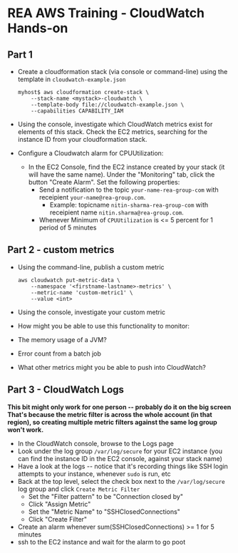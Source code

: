 # REA AWS Training - CloudWatch Hands-on

## Part 1

* Create a cloudformation stack (via console or command-line)
  using the template in `cloudwatch-example.json`

    ```
    myhost$ aws cloudformation create-stack \
        --stack-name <mystack>-cloudwatch \
        --template-body file://cloudwatch-example.json \
        --capabilities CAPABILITY_IAM
    ```

* Using the console, investigate which CloudWatch metrics exist
  for elements of this stack. Check the EC2 metrics, searching for the instance ID
  from your cloudformation stack.

* Configure a Cloudwatch alarm for CPUUtilization:
    * In the EC2 Console, find the EC2 instance created by your stack (it will have the same
      name). Under the "Monitoring" tab, click the button "Create Alarm". Set the following
      properties:
        * Send a notification to the topic `your-name-rea-group-com` with receipient `your-name@rea-group.com`.
          * Example: topicname `nitin-sharma-rea-group-com` with receipient name `nitin.sharma@rea-group.com`.
        * Whenever Minimum of `CPUUtilization` is <= 5 percent for 1 period of 5 minutes

## Part 2 - custom metrics

* Using the command-line, publish a custom metric

    ```
    aws cloudwatch put-metric-data \
        --namespace '<firstname-lastname>-metrics' \
        --metric-name 'custom-metric1' \
        --value <int>
    ```

* Using the console, investigate your custom metric
* How might you be able to use this functionality to monitor:
 * The memory usage of a JVM?
 * Error count from a batch job
* What other metrics might you be able to push into CloudWatch?

## Part 3 - CloudWatch Logs

**This bit might only work for one person -- probably do it on the big screen**
**That's because the metric filter is across the whole account (in that region),
so creating multiple metric filters against the same log group won't work.**

* In the CloudWatch console, browse to the Logs page
* Look under the log group `/var/log/secure` for your EC2 instance (you can find the instance
  ID in the EC2 console, against your stack name)
* Have a look at the logs -- notice that it's recording things like SSH login attempts to your
  instance, whenever `sudo` is run, etc
* Back at the top level, select the check box next to the `/var/log/secure` log group and
  click `Create Metric Filter`
    * Set the "Filter pattern" to be "Connection closed by"
    * Click "Assign Metric"
    * Set the "Metric Name" to "SSHClosedConnections"
    * Click "Create Filter"
* Create an alarm whenever sum(SSHClosedConnections) >= 1 for 5 minutes
* ssh to the EC2 instance and wait for the alarm to go poot
